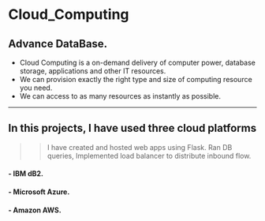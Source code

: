 # Cloud_Computing
## Advance DataBase.

* Cloud Computing is a on-demand delivery of computer power, database storage, applications and other IT resources.
* We can provision exactly the right type and size of computing resource you need.
* We can access to as many resources as instantly as possible.
--------------------------------------------------------------------------------------------------------------------------------
## In this projects, I have used three cloud platforms

>> I have created and hosted web apps using Flask. Ran DB queries, Implemented load balancer to distribute inbound flow.

#### - IBM dB2.
#### - Microsoft Azure.
#### - Amazon AWS.
